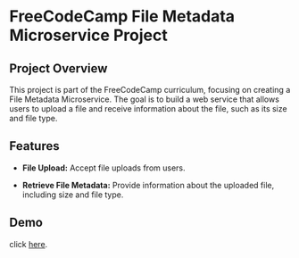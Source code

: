 # FreeCodeCamp File Metadata Microservice Project

## Project Overview

This project is part of the FreeCodeCamp curriculum, focusing on creating a File Metadata Microservice. The goal is to build a web service that allows users to upload a file and receive information about the file, such as its size and file type.

## Features

- **File Upload:** Accept file uploads from users.

- **Retrieve File Metadata:** Provide information about the uploaded file, including size and file type.

## Demo
click [here](https://boilerplate-project-filemetadata.aminelono.repl.co/).
